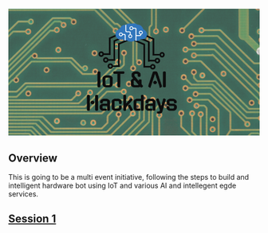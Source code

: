 ![](.images/logo.PNG)

## Overview
This is going to be a multi event initiative, following the steps to build and intelligent hardware bot using IoT and various AI and intellegent egde services. 

## [Session 1](Session1/README.md)